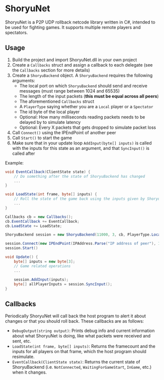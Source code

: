 # ShoryuNet

ShoryuNet is a P2P UDP rollback netcode library written in C#, intended to be used for fighting games. It supports multiple remote players and spectators.

## Usage
1. Build the project and import ShoryuNet.dll in your own project
1. Create a `Callbacks` struct and assign a callback to each delegate (see the `Callbacks` section for more details)
1. Create a `ShoryuBackend` object. A `ShoryuBackend` requires the following arguments:
	* The local port on which `ShoryuBackend` should send and receive messages (must range between 1024 and 65535)
	* The length of the input packets (**this must be equal across all peers**)
	* The aforementioned `Callbacks` struct
	* A `PlayerType` saying whether you are a `Local` player or a `Spectator`
	* The id byte of the local player
	* Optional: How many milliseconds reading packets needs to be delayed by to simulate latency
	* Optional: Every X packets that gets dropped to simulate packet loss
1. Call `Connect()` using the IPEndPoint of another peer
1. Call `Start()` to start the game
1. Make sure that in your update loop `AddInput(byte[] inputs)` is called with the inputs for this state as an argument, and that `SyncInput()` is called after

Example:
```c#
void EventCallback(ClientState state) {
	// Do something after the state of ShoryuBackend has changed
	...
}

void LoadState(int frame, byte[] inputs) {
	// Roll the state of the game back using the inputs given by ShoryuBackend
	...
}

Callbacks cb = new Callbacks();
cb.EventCallback += EventCallback;
cb.LoadState += LoadState;

ShoryuBackend session = new ShoryuBackend(11000, 3, cb, PlayerType.Local, 0);

session.Connect(new IPEndPoint(IPAddress.Parse("IP address of peer"), 1024);
session.Start()

void Update() {
	byte[] inputs = new byte[3];
	// Game related operations
	...
	
	session.AddInput(inputs);
	byte[] allPlayerInputs = session.SyncInput();
}
```

## Callbacks
Periodically ShoryuNet will call back the host program to alert it about changes or that you should roll back. These callbacks are as follows:
* `DebugOutput(string output)`: Prints debug info and current information about what ShoryuNet is doing, like what packets were received and sent, etc.
* `LoadState(int frame, byte[] inputs)`: Returns the framecount and the inputs for all players on that frame, which the host program should resimulate.
* `EventCallback(ClientState state)`: Returns the current state of ShoryuBackend (i.e. `NotConnected`, `WaitingForGameStart`, `InGame`, etc.) when it changes.
